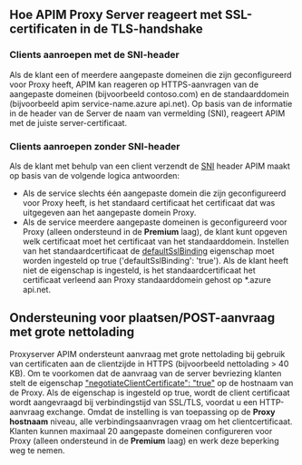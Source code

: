 ## <a name="how-apim-proxy-server-responds-with-ssl-certificates-in-the-tls-handshake"></a>Hoe APIM Proxy Server reageert met SSL-certificaten in de TLS-handshake

### <a name="clients-calling-with-sni-header"></a>Clients aanroepen met de SNI-header
Als de klant een of meerdere aangepaste domeinen die zijn geconfigureerd voor Proxy heeft, APIM kan reageren op HTTPS-aanvragen van de aangepaste domeinen (bijvoorbeeld contoso.com) en de standaarddomein (bijvoorbeeld apim service-name.azure api.net). Op basis van de informatie in de header van de Server de naam van vermelding (SNI), reageert APIM met de juiste server-certificaat.

### <a name="clients-calling-without-sni-header"></a>Clients aanroepen zonder SNI-header
Als de klant met behulp van een client verzendt de [SNI](https://tools.ietf.org/html/rfc6066#section-3) header APIM maakt op basis van de volgende logica antwoorden:

* Als de service slechts één aangepaste domein die zijn geconfigureerd voor Proxy heeft, is het standaard certificaat het certificaat dat was uitgegeven aan het aangepaste domein Proxy.
* Als de service meerdere aangepaste domeinen is geconfigureerd voor Proxy (alleen ondersteund in de **Premium** laag), de klant kunt opgeven welk certificaat moet het certificaat van het standaarddomein. Instellen van het standaardcertificaat de [defaultSslBinding](https://docs.microsoft.com/rest/api/apimanagement/apimanagementservice/createorupdate#definitions_hostnameconfiguration) eigenschap moet worden ingesteld op true ('defaultSslBinding': 'true'). Als de klant heeft niet de eigenschap is ingesteld, is het standaardcertificaat het certificaat verleend aan Proxy standaarddomein gehost op *.azure api.net.

## <a name="support-for-putpost-request-with-large-payload"></a>Ondersteuning voor plaatsen/POST-aanvraag met grote nettolading

Proxyserver APIM ondersteunt aanvraag met grote nettolading bij gebruik van certificaten aan de clientzijde in HTTPS (bijvoorbeeld nettolading > 40 KB). Om te voorkomen dat de aanvraag van de server bevriezing klanten stelt de eigenschap ["negotiateClientCertificate": "true"](https://docs.microsoft.com/rest/api/apimanagement/ApiManagementService/CreateOrUpdate#definitions_hostnameconfiguration) op de hostnaam van de Proxy. Als de eigenschap is ingesteld op true, wordt de client certificaat wordt aangevraagd bij verbindingstijd van SSL/TLS, voordat u een HTTP-aanvraag exchange. Omdat de instelling is van toepassing op de **Proxy hostnaam** niveau, alle verbindingsaanvragen vraag om het clientcertificaat. Klanten kunnen maximaal 20 aangepaste domeinen configureren voor Proxy (alleen ondersteund in de **Premium** laag) en werk deze beperking weg te nemen.

